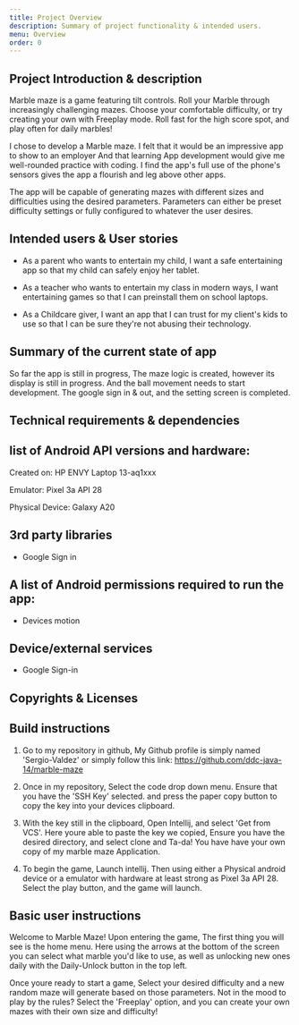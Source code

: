 ```yaml
---
title: Project Overview
description: Summary of project functionality & intended users.
menu: Overview
order: 0
---
```



## Project Introduction & description

Marble maze is a game featuring tilt controls. Roll your Marble through increasingly challenging mazes. Choose your comfortable difficulty, or try creating your own with Freeplay mode. Roll fast for the high score spot, and play often for daily marbles!

I chose to develop a Marble maze. I felt that it would be an impressive app to show to an employer And that learning App development would give me well-rounded practice with coding. I find the app's full use of the phone's sensors gives the app a flourish and leg above other apps.

The app will be capable of generating mazes with different sizes and difficulties using the desired parameters. Parameters can either be preset difficulty settings or fully configured to whatever the user desires.


## Intended users & User stories

* As a parent who wants to entertain my child, I want a safe entertaining app so that my child can safely enjoy her tablet.

* As a teacher who wants to entertain my class in modern ways, I want entertaining games so that I can preinstall them on school laptops.

* As a Childcare giver, I want an app that I can trust for my client's kids to use so that I can be sure they're not abusing their technology.

## Summary of the current state of app
So far the app is still in progress, The maze logic is created, however its display is still in progress. And the ball movement needs to start development. The google sign in & out, and the setting screen is completed.

## Technical requirements & dependencies
## list of Android API versions and hardware:
Created on: HP ENVY Laptop 13-aq1xxx

Emulator: Pixel 3a API 28

Physical Device: Galaxy A20

## 3rd party libraries
* Google Sign in

## A list of Android permissions required to run the app:
* Devices motion

## Device/external services
* Google Sign-in

## Copyrights & Licenses


## Build instructions
1. Go to my repository in github, My Github profile is simply named 'Sergio-Valdez' or simply follow this link:
https://github.com/ddc-java-14/marble-maze

2. Once in my repository, Select the code drop down menu. Ensure that you have the 'SSH Key' selected. and press the paper copy button to copy the key into your devices clipboard.

3. With the key still in the clipboard, Open Intellij, and select 'Get from VCS'. Here youre able to paste the key we copied, Ensure you have the desired directory, and select clone and Ta-da! You have have your own copy of my marble maze Application.

4. To begin the game, Launch intellij. Then using either a Physical android device or a emulator with hardware at least strong as Pixel 3a API 28. Select the play button, and the game will launch.



## Basic user instructions
Welcome to Marble Maze! Upon entering the game, The first thing you will see is the home menu. Here using the arrows at the bottom of the screen you can select what marble you'd like to use, as well as unlocking new ones daily with the Daily-Unlock button in the top left.

Once youre ready to start a game, Select your desired difficulty and a new random maze will generate based on those parameters. Not in the mood to play by the rules? Select the 'Freeplay' option, and you can create your own mazes with their own size and difficulty!
